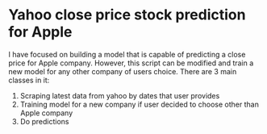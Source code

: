 # Yahoo close price stock prediction for Apple

I have focused on building a model that is capable of predicting a close price for Apple company. However, this script can be modified and train a new model for any other company of users choice. There are 3 main classes in it:

1. Scraping latest data from yahoo by dates that user provides
2. Training model for a new company if user decided to choose other than Apple company
3. Do predictions

